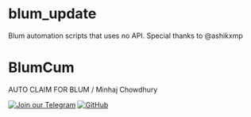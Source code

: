 # blum_update
Blum automation scripts that uses no API. Special thanks to @ashikxmp

# BlumCum

AUTO CLAIM FOR BLUM / Minhaj Chowdhury 

[![Join our Telegram](https://img.shields.io/badge/Telegram-2CA5E0?style=for-the-badge&logo=telegram&logoColor=white)](https://t.me/cucumber_scripts)
[![GitHub](https://img.shields.io/badge/GitHub-181717?style=for-the-badge&logo=github&logoColor=white)](https://github.com/Noxashik)
